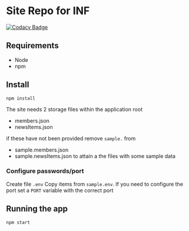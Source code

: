 # Site Repo for INF
[![Codacy Badge](https://api.codacy.com/project/badge/Grade/c57b59be30054f8e94eeabd3b9e175a0)](https://www.codacy.com/app/john681611/INF_LandingPage?utm_source=github.com&amp;utm_medium=referral&amp;utm_content=john681611/INF_LandingPage&amp;utm_campaign=Badge_Grade)
## Requirements
- Node
- npm

## Install
`npm install`

The site needs 2 storage files within the application root
 - members.json
 - newsItems.json

 if these have not been provided remove `sample.` from
 - sample.members.json
 - sample.newsItems.json
 to attain a the files with some sample data

### Configure passwords/port
Create file `.env` Copy items from `sample.env`. If you need to configure the port set a `PORT` variable with the correct port


## Running the app
`npm start`
